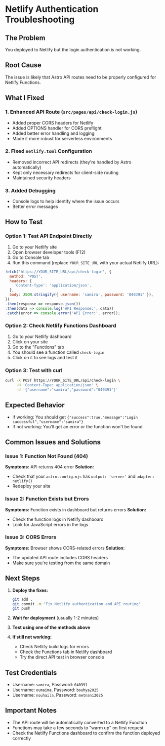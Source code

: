 # Netlify Authentication Troubleshooting

## The Problem
You deployed to Netlify but the login authentication is not working.

## Root Cause
The issue is likely that Astro API routes need to be properly configured for Netlify Functions.

## What I Fixed

### 1. Enhanced API Route (`src/pages/api/check-login.js`)
- Added proper CORS headers for Netlify
- Added OPTIONS handler for CORS preflight
- Added better error handling and logging
- Made it more robust for serverless environments

### 2. Fixed `netlify.toml` Configuration
- Removed incorrect API redirects (they're handled by Astro automatically)
- Kept only necessary redirects for client-side routing
- Maintained security headers

### 3. Added Debugging
- Console logs to help identify where the issue occurs
- Better error messages

## How to Test

### Option 1: Test API Endpoint Directly
1. Go to your Netlify site
2. Open browser developer tools (F12)
3. Go to Console tab
4. Run this command (replace `YOUR_SITE_URL` with your actual Netlify URL):

```javascript
fetch('https://YOUR_SITE_URL/api/check-login', {
  method: 'POST',
  headers: {
    'Content-Type': 'application/json',
  },
  body: JSON.stringify({ username: 'samira', password: '040391' }),
})
.then(response => response.json())
.then(data => console.log('API Response:', data))
.catch(error => console.error('API Error:', error));
```

### Option 2: Check Netlify Functions Dashboard
1. Go to your Netlify dashboard
2. Click on your site
3. Go to the "Functions" tab
4. You should see a function called `check-login`
5. Click on it to see logs and test it

### Option 3: Test with curl
```bash
curl -X POST https://YOUR_SITE_URL/api/check-login \
     -H 'Content-Type: application/json' \
     -d '{"username":"samira","password":"040391"}'
```

## Expected Behavior
- If working: You should get `{"success":true,"message":"Login successful","username":"samira"}`
- If not working: You'll get an error or the function won't be found

## Common Issues and Solutions

### Issue 1: Function Not Found (404)
**Symptoms:** API returns 404 error
**Solution:** 
- Check that your `astro.config.mjs` has `output: 'server'` and `adapter: netlify()`
- Redeploy your site

### Issue 2: Function Exists but Errors
**Symptoms:** Function exists in dashboard but returns errors
**Solution:**
- Check the function logs in Netlify dashboard
- Look for JavaScript errors in the logs

### Issue 3: CORS Errors
**Symptoms:** Browser shows CORS-related errors
**Solution:**
- The updated API route includes CORS headers
- Make sure you're testing from the same domain

## Next Steps

1. **Deploy the fixes:**
   ```bash
   git add .
   git commit -m "Fix Netlify authentication and API routing"
   git push
   ```

2. **Wait for deployment** (usually 1-2 minutes)

3. **Test using one of the methods above**

4. **If still not working:**
   - Check Netlify build logs for errors
   - Check the Functions tab in Netlify dashboard
   - Try the direct API test in browser console

## Test Credentials
- Username: `samira`, Password: `040391`
- Username: `oumaima`, Password: `bouhya2025`
- Username: `nouhaila`, Password: `metnani2025`

## Important Notes
- The API route will be automatically converted to a Netlify Function
- Functions may take a few seconds to "warm up" on first request
- Check the Netlify Functions dashboard to confirm the function deployed correctly
